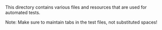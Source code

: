 This directory contains various files and resources that are used for automated tests.

Note: Make sure to maintain tabs in the test files, not substituted spaces!